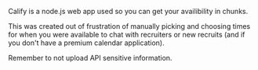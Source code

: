 Calify is a node.js web app used so you can get your availibility in chunks. 

This was created out of frustration of manually picking and choosing times for when you were available to chat with recruiters or new recruits (and if you don't have a premium calendar application).

Remember to not upload API sensitive information. 
 
